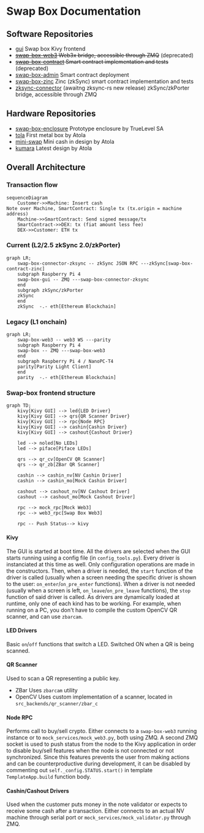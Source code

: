 # Swap Box Documentation

## Software Repositories
- [gui](gitlab.com/TrueLevel/swapbox/gui)
  Swap box Kivy frontend
- ~~[swap-box-web3](github.com/TrueLevelSA/swap-box-web3)
  Web3x bridge, accessible through ZMQ~~ (deprecated)
- ~~[swap-box-contract](github.com/TrueLevelSA/swap-box-contract)
  Smart contract implementation and tests~~ (deprecated)
- [swap-box-admin](github.com/TrueLevelSA/swap-box-admin)
  Smart contract deployment
- [swap-box-zinc](gitlab.com/TrueLevel/swapbox/backend-zinc)
  Zinc (zkSync) smart contract implementation and tests
- [zksync-connector](gitlab.com/TrueLevel/swapbox/zksync-connector) (awaitng zksync-rs new release)
  zkSync/zkPorter bridge, accessible through ZMQ


## Hardware Repositories

- [swap-box-enclosure](https://github.com/TrueLevelSA/swap-box-enclosure)
 Prototype enclosure by TrueLevel SA
- [tola](https://gitlab.com/atola/swapboxenclosure/tola)
 First metal box by Atola
- [mini-swap](https://gitlab.com/atola/swapboxenclosure/mini-swap)
 Mini cash in design by Atola
-  [kumara](https://gitlab.com/atola/swapboxenclosure/kurmara)
 Latest design by Atola

## Overall Architecture

### Transaction flow

```mermaid
sequenceDiagram
    Customer->>Machine: Insert cash 
Note over Machine, SmartContract: Single tx (tx.origin = machine address)
    Machine->>SmartContract: Send signed message/tx
    SmartContract->>DEX: tx (fiat amount less fee)
    DEX->>Customer: ETH tx 
```

### Current (L2/2.5 zkSync 2.0/zkPorter)
```mermaid
graph LR;
    swap-box-connector-zksync -- zkSync JSON RPC ---zkSync[swap-box-contract-zinc]
    subgraph Raspberry Pi 4
    swap-box-gui -- ZMQ ---swap-box-connector-zksync
    end
    subgraph zkSync/zkPorter
    zkSync
    end
    zkSync  -.- eth[Ethereum Blockchain]

```

### Legacy (L1 onchain)
```mermaid
graph LR;
    swap-box-web3 -- web3 WS ---parity
    subgraph Raspberry Pi 4
    swap-box -- ZMQ ---swap-box-web3
    end
    subgraph Raspberry Pi 4 / NanoPC-T4
    parity[Parity Light Client]
    end
    parity  -.- eth[Ethereum Blockchain]

```

### Swap-box frontend structure
```mermaid
graph TD;
    kivy[Kivy GUI] --> led{LED Driver}
    kivy[Kivy GUI] --> qrs{QR Scanner Driver}
    kivy[Kivy GUI] --> rpc{Node RPC}
    kivy[Kivy GUI] --> cashin{Cashin Driver}
    kivy[Kivy GUI] --> cashout{Cashout Driver}

    led --> noled[No LEDs]
    led --> piface[Piface LEDs]

    qrs --> qr_cv[OpenCV QR Scanner]
    qrs --> qr_zb[ZBar QR Scanner]

    cashin --> cashin_nv[NV Cashin Driver]
    cashin --> cashin_mo[Mock Cashin Driver]

    cashout --> cashout_nv[NV Cashout Driver]
    cashout --> cashout_mo[Mock Cashout Driver]

    rpc --> mock_rpc[Mock Web3]
    rpc --> web3_rpc[Swap Box Web3]

    rpc -- Push Status--> kivy
```

#### Kivy
The GUI is started at boot time. All the drivers are selected when the GUI starts running using a config file (in `config_tools.py`).
Every driver is instanciated at this time as well. Only configuration operations are made in the constructors.
Then, when a driver is needed, the `start` function of the driver is called (usually when a screen needing the 
specific driver is shown to the user: `on_enter`/`on_pre_enter` functions). When a driver is not needed (usually when a screen is left, `on_leave`/`on_pre_leave` functions), the `stop` function of said driver is called.
As drivers are dynamically loaded at runtime, only one of each kind has to be working. For example, when running
on a PC, you don't have to compile the custom OpenCV QR scanner, and can use `zbarcam`.

#### LED Drivers
Basic `on`/`off` functions that switch a LED. Switched ON when a QR is being scanned.

#### QR Scanner
Used to scan a QR representing a public key.
- ZBar
  Uses `zbarcam` utility
- OpenCV
  Uses custom implementation of a scanner, located in `src_backends/qr_scanner/zbar_c`

#### Node RPC
Performs call to buy/sell crypto. Either connects to a `swap-box-web3` running instance or to `mock_services/mock_web3.py`, both using ZMQ.
A second ZMQ socket is used to push status from the node to the Kivy application in order to disable buy/sell
features when the node is not connected or not synchronized. Since this features prevents the user from making actions and can be counterproductive during development, it can be disabled by commenting out `self._config.STATUS.start()` in template `TemplateApp.build` function body.

#### Cashin/Cashout Drivers
Used when the customer puts money in the note validator or expects to receive some cash after a transaction.
Either connects to an actual NV machine through serial port or `mock_services/mock_validator.py` through ZMQ.